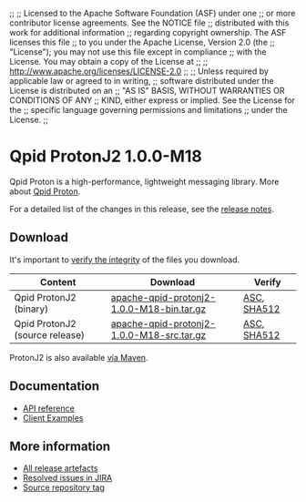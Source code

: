 ;;
;; Licensed to the Apache Software Foundation (ASF) under one
;; or more contributor license agreements.  See the NOTICE file
;; distributed with this work for additional information
;; regarding copyright ownership.  The ASF licenses this file
;; to you under the Apache License, Version 2.0 (the
;; "License"); you may not use this file except in compliance
;; with the License.  You may obtain a copy of the License at
;;
;;   http://www.apache.org/licenses/LICENSE-2.0
;;
;; Unless required by applicable law or agreed to in writing,
;; software distributed under the License is distributed on an
;; "AS IS" BASIS, WITHOUT WARRANTIES OR CONDITIONS OF ANY
;; KIND, either express or implied.  See the License for the
;; specific language governing permissions and limitations
;; under the License.
;;

# Qpid ProtonJ2 1.0.0-M18

Qpid Proton is a high-performance, lightweight messaging library. More
about [Qpid Proton]({{site_url}}/proton/index.html).

For a detailed list of the changes in this release, see the [release
notes](release-notes.html).

## Download

It's important to [verify the
integrity]({{site_url}}/download.html#verify-what-you-download) of
the files you download.

| Content | Download | Verify |
|---------|----------|--------|
| Qpid ProtonJ2 (binary) | [apache-qpid-protonj2-1.0.0-M18-bin.tar.gz](https://archive.apache.org/dist/qpid/protonj2/1.0.0-M18/apache-qpid-protonj2-1.0.0-M18-bin.tar.gz) | [ASC](https://archive.apache.org/dist/qpid/protonj2/1.0.0-M18/apache-qpid-protonj2-1.0.0-M18-bin.tar.gz.asc), [SHA512](https://archive.apache.org/dist/qpid/protonj2/1.0.0-M18/apache-qpid-protonj2-1.0.0-M18-bin.tar.gz.sha512) |
| Qpid ProtonJ2 (source release) | [apache-qpid-protonj2-1.0.0-M18-src.tar.gz](https://archive.apache.org/dist/qpid/protonj2/1.0.0-M18/apache-qpid-protonj2-1.0.0-M18-src.tar.gz) | [ASC](https://archive.apache.org/dist/qpid/protonj2/1.0.0-M18/apache-qpid-protonj2-1.0.0-M18-src.tar.gz.asc), [SHA512](https://archive.apache.org/dist/qpid/protonj2/1.0.0-M18/apache-qpid-protonj2-1.0.0-M18-src.tar.gz.sha512) |

ProtonJ2 is also available [via Maven]({{site_url}}/maven.html).

## Documentation


<div class="two-column" markdown="1">

 - [API reference](api/index.html)
 - [Client Examples](https://github.com/apache/qpid-protonj2/tree/1.0.0-M18/protonj2-client-examples)

</div>


## More information

 - [All release artefacts](https://archive.apache.org/dist/qpid/protonj2/1.0.0-M18)
 - [Resolved issues in JIRA](https://issues.apache.org/jira/issues/?jql=project+%3D+PROTON+AND+fixVersion+%3D+%27protonj2-1.0.0-M18%27+AND+resolution+%3D+%27fixed%27+ORDER+BY+priority+DESC)
 - [Source repository tag](https://gitbox.apache.org/repos/asf?p=qpid-protonj2.git;a=tag;h=1.0.0-M18)

<script type="text/javascript">
  _deferredFunctions.push(function() {
      if ("1.0.0-M18" === "{{current_protonj2_release}}") {
          _modifyCurrentReleaseLinks();
      }
  });
</script>